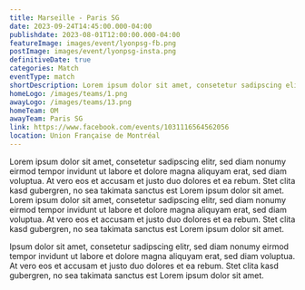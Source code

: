 ```yaml
---
title: Marseille - Paris SG
date: 2023-09-24T14:45:00.000-04:00
publishdate: 2023-08-01T12:00:00.000-04:00
featureImage: images/event/lyonpsg-fb.png
postImage: images/event/lyonpsg-insta.png
definitiveDate: true
categories: Match
eventType: match
shortDescription: Lorem ipsum dolor sit amet, consetetur sadipscing elitr.
homeLogo: /images/teams/1.png
awayLogo: /images/teams/13.png
homeTeam: OM
awayTeam: Paris SG
link: https://www.facebook.com/events/1031116564562056
location: Union Française de Montréal
---
```


Lorem ipsum dolor sit amet, consetetur sadipscing elitr, sed diam nonumy eirmod tempor invidunt ut labore et dolore magna aliquyam erat, sed diam voluptua. At vero eos et accusam et justo duo dolores et ea rebum. Stet clita kasd gubergren, no sea takimata sanctus est Lorem ipsum dolor sit amet. Lorem ipsum dolor sit amet, consetetur sadipscing elitr, sed diam nonumy eirmod tempor invidunt ut labore et dolore magna aliquyam erat, sed diam voluptua. At vero eos et accusam et justo duo dolores et ea rebum. Stet clita kasd gubergren, no sea takimata sanctus est Lorem ipsum dolor sit amet.

Ipsum dolor sit amet, consetetur sadipscing elitr, sed diam nonumy eirmod tempor invidunt ut labore et dolore magna aliquyam erat, sed diam voluptua. At vero eos et accusam et justo duo dolores et ea rebum. Stet clita kasd gubergren, no sea takimata sanctus est Lorem ipsum dolor sit amet.
